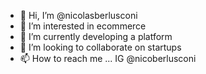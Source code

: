 - 👋 Hi, I’m @nicolasberlusconi
- 👀 I’m interested in ecommerce 
- 🌱 I’m currently developing a platform
- 💞️ I’m looking to collaborate on startups
- 📫 How to reach me ... IG @nicoberlusconi

<!---
nicolasberlusconi/nicolasberlusconi is a ✨ special ✨ repository because its `README.md` (this file) appears on your GitHub profile.
You can click the Preview link to take a look at your changes.
--->
